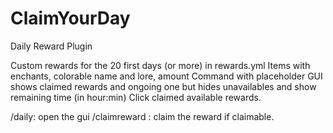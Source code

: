 # ClaimYourDay
Daily Reward Plugin

Custom rewards for the 20 first days (or more) in rewards.yml
Items with enchants, colorable name and lore, amount
Command with placeholder
GUI shows claimed rewards and ongoing one but hides unavailables and show remaining time (in hour:min)
Click claimed available rewards.

/daily: open the gui
/claimreward : claim the reward if claimable.
